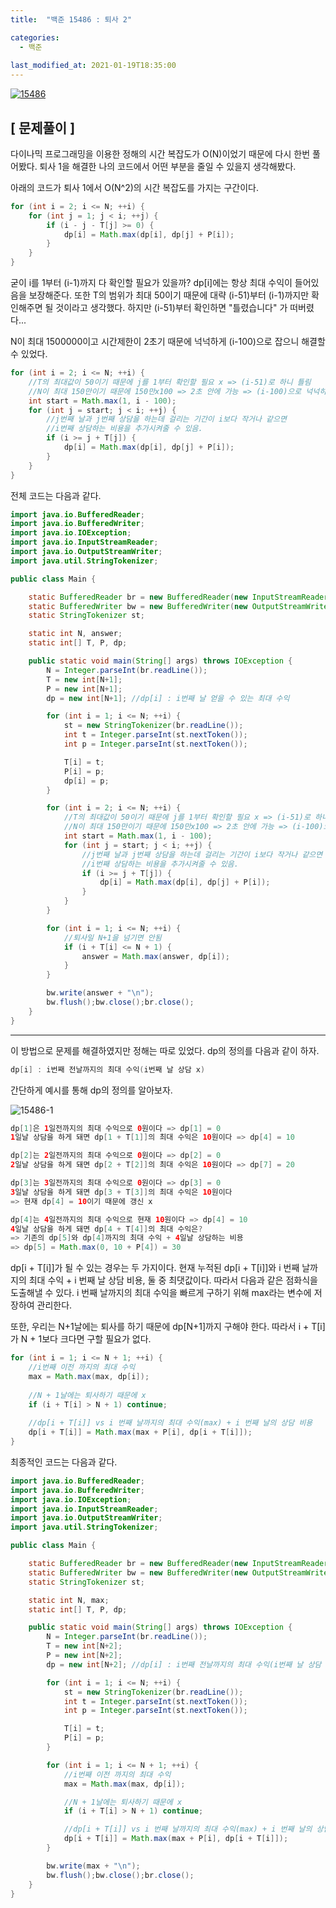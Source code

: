 ```yaml
---
title:  "백준 15486 : 퇴사 2"

categories:
  - 백준
  
last_modified_at: 2021-01-19T18:35:00
---
```


[![15486](https://user-images.githubusercontent.com/53072057/104977619-49a83080-5a43-11eb-85be-03e0637dd3da.JPG)](https://www.acmicpc.net/problem/15486)  

<h2>[ 문제풀이 ]</h2>  
다이나믹 프로그래밍을 이용한 정해의 시간 복잡도가 O(N)이었기 때문에 다시 한번 풀어봤다. 퇴사 1을 해결한 나의 코드에서 어떤 부분을 줄일 수 있을지 생각해봤다.  

아래의 코드가 퇴사 1에서 O(N^2)의 시간 복잡도를 가지는 구간이다.  

```java
for (int i = 2; i <= N; ++i) {
	for (int j = 1; j < i; ++j) {
		if (i - j - T[j] >= 0) {
			dp[i] = Math.max(dp[i], dp[j] + P[i]);
		}
	}
}
```

굳이 i를 1부터 (i-1)까지 다 확인할 필요가 있을까? dp[i]에는 항상 최대 수익이 들어있음을 보장해준다. 또한 T의 범위가 최대 50이기 때문에 대략 (i-51)부터 (i-1)까지만 확인해주면 될 것이라고 생각했다. 하지만 (i-51)부터 확인하면 "틀렸습니다" 가 떠버렸다...  

N이 최대 1500000이고 시간제한이 2초기 때문에 넉넉하게 (i-100)으로 잡으니 해결할 수 있었다.  

```java
for (int i = 2; i <= N; ++i) {
	//T의 최대값이 50이기 때문에 j를 1부터 확인할 필요 x => (i-51)로 하니 틀림
    //N이 최대 150만이기 때문에 150만x100 => 2초 안에 가능 => (i-100)으로 넉넉히 잡음
	int start = Math.max(1, i - 100);
	for (int j = start; j < i; ++j) {
		//j번째 날과 j번째 상담을 하는데 걸리는 기간이 i보다 작거나 같으면
		//i번째 상담하는 비용을 추가시켜줄 수 있음.
		if (i >= j + T[j]) {
			dp[i] = Math.max(dp[i], dp[j] + P[i]);
		}
	}
}
```

전체 코드는 다음과 같다.  

```java
import java.io.BufferedReader;
import java.io.BufferedWriter;
import java.io.IOException;
import java.io.InputStreamReader;
import java.io.OutputStreamWriter;
import java.util.StringTokenizer;

public class Main {

	static BufferedReader br = new BufferedReader(new InputStreamReader(System.in));
	static BufferedWriter bw = new BufferedWriter(new OutputStreamWriter(System.out));
	static StringTokenizer st;

	static int N, answer;
	static int[] T, P, dp;

	public static void main(String[] args) throws IOException {
		N = Integer.parseInt(br.readLine());
		T = new int[N+1];
		P = new int[N+1];
		dp = new int[N+1]; //dp[i] : i번째 날 얻을 수 있는 최대 수익

		for (int i = 1; i <= N; ++i) {
			st = new StringTokenizer(br.readLine());
			int t = Integer.parseInt(st.nextToken());
			int p = Integer.parseInt(st.nextToken());

			T[i] = t;
			P[i] = p;
			dp[i] = p;
		}

		for (int i = 2; i <= N; ++i) {
			//T의 최대값이 50이기 때문에 j를 1부터 확인할 필요 x => (i-51)로 하니 틀림
			//N이 최대 150만이기 때문에 150만x100 => 2초 안에 가능 => (i-100)으로 넉넉히 잡음
			int start = Math.max(1, i - 100);
			for (int j = start; j < i; ++j) {
				//j번째 날과 j번째 상담을 하는데 걸리는 기간이 i보다 작거나 같으면
				//i번째 상담하는 비용을 추가시켜줄 수 있음.
				if (i >= j + T[j]) {
					dp[i] = Math.max(dp[i], dp[j] + P[i]);
				}
			}
		}

		for (int i = 1; i <= N; ++i) {
			//퇴사일 N+1을 넘기면 안됨
			if (i + T[i] <= N + 1) {
				answer = Math.max(answer, dp[i]);
			}
		}

		bw.write(answer + "\n");
		bw.flush();bw.close();br.close();
	}
}
```

* * *

이 방법으로 문제를 해결하였지만 정해는 따로 있었다. dp의 정의를 다음과 같이 하자.  

```java
dp[i] : i번째 전날까지의 최대 수익(i번째 날 상담 x)
```

간단하게 예시를 통해 dp의 정의를 알아보자.  

![15486-1](https://user-images.githubusercontent.com/53072057/104977621-4ad95d80-5a43-11eb-8062-e5d6cb692e70.JPG)  

```java
﻿dp[1]은 1일전까지의 최대 수익으로 0원이다 => dp[1] = 0
1일날 상담을 하게 돼면 dp[1 + T[1]]의 최대 수익은 10원이다 => dp[4] = 10

dp[2]는 2일전까지의 최대 수익으로 0원이다 => dp[2] = 0
2일날 상담을 하게 돼면 dp[2 + T[2]]의 최대 수익은 10원이다 => dp[7] = 20

dp[3]는 3일전까지의 최대 수익으로 0원이다 => dp[3] = 0
3일날 상담을 하게 돼면 dp[3 + T[3]]의 최대 수익은 10원이다 
=> 현재 dp[4] = 10이기 때문에 갱신 x

dp[4]는 4일전까지의 최대 수익으로 현재 10원이다 => dp[4] = 10
4일날 상담을 하게 돼면 dp[4 + T[4]]의 최대 수익은?
=> 기존의 dp[5]와 dp[4]까지의 최대 수익 + 4일날 상담하는 비용
=> dp[5] = Math.max(0, 10 + P[4]) = 30
```

dp[i + T[i]]가 될 수 있는 경우는 두 가지이다. 현재 누적된 dp[i + T[i]]와 i 번째 날까지의 최대 수익 + i 번째 날 상담 비용, 둘 중 최댓값이다. 따라서 다음과 같은 점화식을 도출해낼 수 있다. i 번째 날까지의 최대 수익을 빠르게 구하기 위해 max라는 변수에 저장하여 관리한다.  

또한, 우리는 N+1날에는 퇴사를 하기 때문에 dp[N+1]까지 구해야 한다. 따라서 i + T[i]가 N + 1보다 크다면 구할 필요가 없다.  

```java
for (int i = 1; i <= N + 1; ++i) {
	//i번째 이전 까지의 최대 수익
	max = Math.max(max, dp[i]);
			
	//N + 1날에는 퇴사하기 때문에 x
	if (i + T[i] > N + 1) continue;
		
    //dp[i + T[i]] vs i 번째 날까지의 최대 수익(max) + i 번째 날의 상담 비용
	dp[i + T[i]] = Math.max(max + P[i], dp[i + T[i]]);
}
```

최종적인 코드는 다음과 같다.  

```java
import java.io.BufferedReader;
import java.io.BufferedWriter;
import java.io.IOException;
import java.io.InputStreamReader;
import java.io.OutputStreamWriter;
import java.util.StringTokenizer;

public class Main {

	static BufferedReader br = new BufferedReader(new InputStreamReader(System.in));
	static BufferedWriter bw = new BufferedWriter(new OutputStreamWriter(System.out));
	static StringTokenizer st;

	static int N, max;
	static int[] T, P, dp;

	public static void main(String[] args) throws IOException {
		N = Integer.parseInt(br.readLine());
		T = new int[N+2];
		P = new int[N+2];
		dp = new int[N+2]; //dp[i] : i번째 전날까지의 최대 수익(i번째 날 상담 x)

		for (int i = 1; i <= N; ++i) {
			st = new StringTokenizer(br.readLine());
			int t = Integer.parseInt(st.nextToken());
			int p = Integer.parseInt(st.nextToken());

			T[i] = t;
			P[i] = p;
		}

		for (int i = 1; i <= N + 1; ++i) {
			//i번째 이전 까지의 최대 수익
			max = Math.max(max, dp[i]);

			//N + 1날에는 퇴사하기 때문에 x
			if (i + T[i] > N + 1) continue;

			//dp[i + T[i]] vs i 번째 날까지의 최대 수익(max) + i 번째 날의 상담 비용
			dp[i + T[i]] = Math.max(max + P[i], dp[i + T[i]]);
		}

		bw.write(max + "\n");
		bw.flush();bw.close();br.close();
	}
}
```